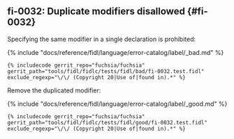 ## fi-0032: Duplicate modifiers disallowed {#fi-0032}

Specifying the same modifier in a single declaration is prohibited:

{% include "docs/reference/fidl/language/error-catalog/label/_bad.md" %}

```fidl
{% includecode gerrit_repo="fuchsia/fuchsia" gerrit_path="tools/fidl/fidlc/tests/fidl/bad/fi-0032.test.fidl" exclude_regexp="\/\/ (Copyright 20|Use of|found in).*" %}
```

Remove the duplicated modifier:

{% include "docs/reference/fidl/language/error-catalog/label/_good.md" %}

```fidl
{% includecode gerrit_repo="fuchsia/fuchsia" gerrit_path="tools/fidl/fidlc/tests/fidl/good/fi-0032.test.fidl" exclude_regexp="\/\/ (Copyright 20|Use of|found in).*" %}
```
